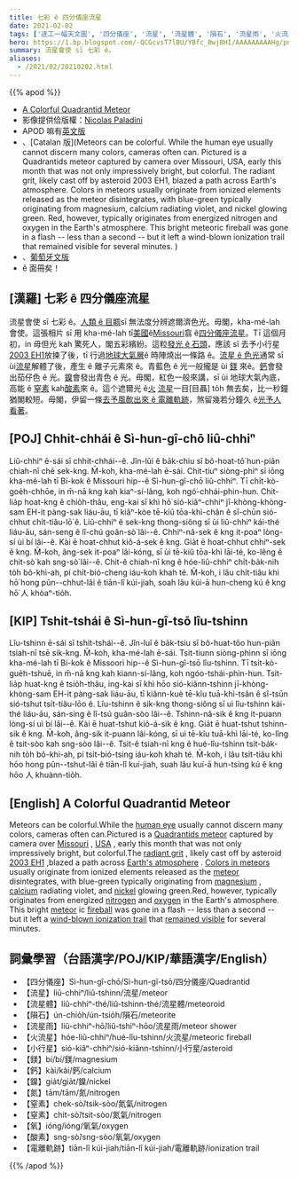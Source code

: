 ```yaml
---
title: 七彩 ê 四分儀座流星
date: 2021-02-02
tags: ['逐工一幅天文圖', '四分儀座', '流星', '流星體', '隕石', '流星雨', '火流星', '小行星', '鎂', '鈣', '鎳', '氮', '窒素', '窒素', '氧', '酸素', '電離軌跡']
hero: https://1.bp.blogspot.com/-QCGcvsT7lBU/YBfc_0wjBHI/AAAAAAAAAHg/pn__N4OJUU83GThPfkObdb0IzaxZYwpQQCLcBGAsYHQ/s1080/MeteorStreak_Kuszaj_1080.jpeg
summary: 流星會使 sī 七彩 ê。
aliases:
  - /2021/02/20210202.html
---
```


{{% apod %}}

- [A Colorful Quadrantid Meteor](https://apod.nasa.gov/apod/ap210202.html)
- 影像提供佮版權：[Nicolas Paladini](https://www.instagram.com/nicolas_paladini/)
- APOD 嘛有[英文版](https://www.facebook.com/AstronomyPictureOfTheDay)
- 、[Catalan 版](Meteors can be colorful. While the human eye usually cannot discern many colors, cameras often can. Pictured is a Quadrantids meteor captured by camera over Missouri, USA, early this month that was not only impressively bright, but colorful. The radiant grit, likely cast off by asteroid 2003 EH1, blazed a path across Earth's atmosphere. Colors in meteors usually originate from ionized elements released as the meteor disintegrates, with blue-green typically originating from magnesium, calcium radiating violet, and nickel glowing green. Red, however, typically originates from energized nitrogen and oxygen in the Earth's atmosphere. This bright meteoric fireball was gone in a flash -- less than a second -- but it left a wind-blown ionization trail that remained visible for several minutes. )
- 、[葡萄牙文版](https://www.facebook.com/apodbrasil/)
- ê 面冊矣！

## [漢羅] 七彩 ê 四分儀座流星

流星會使 sī 七彩 ê。[人類 ê 目睭](https://medium.com/photography-secrets/whats-the-difference-between-a-camera-and-a-human-eye-a006a795b09f)sī 無法度分辨遮爾濟色光。毋閣，kha-mé-lah 會使。這張相片 sī 用 kha-mé-lah tī[美國](https://www.cia.gov/the-world-factbook/countries/united-states/#introduction)ê[Missouri](https://en.wikipedia.org/wiki/Missouri)翕 ê[四分儀座流星](https://en.wikipedia.org/wiki/Quadrantids)。Tī 這個月初，in 毋但光 kah 驚死人，閣五彩繽紛。這粒[發光 ê 石頭](https://upload.wikimedia.org/wikipedia/commons/6/63/Meteoroid_meteor_meteorite.gif)，應該 sī 去予小行星[2003 EH1](https://en.wikipedia.org/wiki/(196256)_2003_EH1)放捒了後，tī 行過[地球大氣層](https://scied.ucar.edu/shortcontent/earths-atmosphere)ê 時陣燒出一條路 ê。[流星 ê 色光](https://www.amsmeteors.org/fireballs/faqf/#5)通常 sī ùi[流星](https://solarsystem.nasa.gov/asteroids-comets-and-meteors/meteors-and-meteorites/in-depth/)解體了後，產生 ê 離子元素來 ê。青藍色 ê 光一般攏是 ùi [鎂](https://youtu.be/wqErrNvns4o) 來ê。[鈣](https://periodic.lanl.gov/20.shtml)會發出茄仔色 ê 光。[鎳](https://en.wikipedia.org/wiki/Nickel)會發出青色 ê 光。毋閣，紅色一般來講，sī ùi 地球大氣內底，高能 ê [窒素](https://youtu.be/0kMqRhJ_A0c) kah[酸素](https://youtu.be/qERdL8uHSgI)來 ê。這个遮爾光 ê[火](https://www.amsmeteors.org/fireballs/faqf/) [流星](https://www.amsmeteors.org/meteor-showers/meteor-faq/)一目[目聶] to̍h 無去矣，比一秒鐘猶閣較短。毋閣，伊留一條[去予風歕出來 ê 電離軌跡](https://youtu.be/KJpQTL6V_WI)，煞留幾若分鐘久 ê[光予人看著](https://apod.nasa.gov/apod/ap180817.html)。

## [POJ] Chhit-chhái ê Sì-hun-gî-chō liû-chhiⁿ

Liû-chhiⁿ ē-sái sī chhit-chhái--ê. Jîn-lūi ê ba̍k-chiu sī bô-hoat-tō͘ hun-piān chiah-nī chē sek-kng. M̄-koh, kha-mé-lah ē-sái. Chit-tiuⁿ siòng-phìⁿ sī iōng kha-mé-lah tī Bí-kok ê Missouri hip--ê Sì-hun-gî-chō liû-chhiⁿ. Tī chi̍t-kò-goe̍h-chhōe, in m̄-nā kng kah kiaⁿ-sí-lâng, koh ngó͘-chhái-phin-hun. Chit-lia̍p hoat-kng ê chio̍h-thâu, eng-kai sī khì hō͘ sió-kiâⁿ-chhiⁿ jī-khòng-khòng-sam EH-it pàng-sak liáu-āu, tī kiâⁿ-kòe tē-kiû tōa-khì-chân ê sî-chūn sió-chhut chi̍t-tiâu-lō͘ ê. Liû-chhiⁿ ê sek-kng thong-siông sī ùi liû-chhiⁿ kái-thé liáu-āu, sán-seng ê lî-chú goân-sò͘ lâi--ê. Chhiⁿ-nâ-sek ê kng it-poaⁿ lòng-sí ùi bí lâi--ê. Kài ē hoat-chhut kiô-á-sek ê kng. Gia̍t ē hoat-chhut chhiⁿ-sek ê kng. M̄-koh, âng-sek it-poaⁿ lâi-kóng, sī ùi tē-kiû tōa-khì lāi-té, ko-lêng ê chit-sò͘ kah sng-sò͘ lâi--ê. Chit-ê chiah-nī kng ê hóe-liû-chhiⁿ chi̍t-ba̍k-nih to̍h bô-khì-ah, pí chi̍t-bió-cheng iáu-koh khah té. M̄-koh, i lâu chi̍t-tiâu khì hō͘ hong pûn--chhut-lâi ê tiān-lî kúi-jiah, soah lâu kúi-ā hun-cheng kú ê kng hō͘ 人 khòaⁿ-tio̍h.

## [KIP] Tshit-tshái ê Sì-hun-gî-tsō lîu-tshinn

Lîu-tshinn ē-sái sī tshit-tshái--ê. Jîn-luī ê ba̍k-tsiu sī bô-huat-tōo hun-piān tsiah-nī tsē sik-kng. M̄-koh, kha-mé-lah ē-sái. Tsit-tiunn siòng-phìnn sī iōng kha-mé-lah tī Bí-kok ê Missoori hip--ê Sì-hun-gî-tsō lîu-tshinn. Tī tsi̍t-kò-gue̍h-tshuē, in m̄-nā kng kah kiann-sí-lâng, koh ngóo-tshái-phin-hun. Tsit-lia̍p huat-kng ê tsio̍h-thâu, ing-kai sī khì hōo sió-kiânn-tshinn jī-khòng-khòng-sam EH-it pàng-sak liáu-āu, tī kiânn-kuè tē-kîu tuā-khì-tsân ê sî-tsūn sió-tshut tsi̍t-tiâu-lōo ê. Lîu-tshinn ê sik-kng thong-siông sī uì lîu-tshinn kái-thé liáu-āu, sán-sing ê lî-tsú guân-sòo lâi--ê. Tshinn-nâ-sik ê kng it-puann lòng-sí uì bí lâi--ê. Kài ē huat-tshut kiô-á-sik ê kng. Gia̍t ē huat-tshut tshinn-sik ê kng. M̄-koh, âng-sik it-puann lâi-kóng, sī uì tē-kîu tuā-khì lāi-té, ko-lîng ê tsit-sòo kah sng-sòo lâi--ê. Tsit-ê tsiah-nī kng ê hué-lîu-tshinn tsi̍t-ba̍k-nih to̍h bô-khì-ah, pí tsi̍t-bió-tsing iáu-koh khah té. M̄-koh, i lâu tsi̍t-tiâu khì hōo hong pûn--tshut-lâi ê tiān-lî kuí-jiah, suah lâu kuí-ā hun-tsing kú ê kng hōo 人 khuànn-tio̍h.

## [English] A Colorful Quadrantid Meteor 

Meteors can be colorful.While the [human eye](https://medium.com/photography-secrets/whats-the-difference-between-a-camera-and-a-human-eye-a006a795b09f) usually cannot discern many colors, cameras often can.Pictured is a [Quadrantids meteor](https://en.wikipedia.org/wiki/Quadrantids) captured by camera over [Missouri](https://en.wikipedia.org/wiki/Missouri) , [USA](https://www.cia.gov/the-world-factbook/countries/united-states/#introduction) , early this month that was not only impressively bright, but colorful.The [radiant grit](https://upload.wikimedia.org/wikipedia/commons/6/63/Meteoroid_meteor_meteorite.gif) , likely cast off by asteroid [2003 EH1](https://en.wikipedia.org/wiki/(196256)_2003_EH1) ,blazed a path across [Earth's atmosphere](https://scied.ucar.edu/shortcontent/earths-atmosphere) . [Colors in meteors](https://www.amsmeteors.org/fireballs/faqf/#5) usually originate from ionized elements released as the [meteor](https://solarsystem.nasa.gov/asteroids-comets-and-meteors/meteors-and-meteorites/in-depth/) disintegrates, with blue-green typically originating from [magnesium](https://youtu.be/wqErrNvns4o) , [calcium](https://periodic.lanl.gov/20.shtml) radiating violet, and [nickel](https://en.wikipedia.org/wiki/Nickel) glowing green.Red, however, typically originates from energized [nitrogen](https://youtu.be/0kMqRhJ_A0c) and [oxygen](https://youtu.be/qERdL8uHSgI) in the Earth's atmosphere. This bright [meteor](https://www.amsmeteors.org/meteor-showers/meteor-faq/) ic [fireball](https://www.amsmeteors.org/fireballs/faqf/) was gone in a flash -- less than a second -- but it left a [wind-blown ionization trail](https://youtu.be/KJpQTL6V_WI) that [remained visible](https://apod.nasa.gov/apod/ap180817.html) for several minutes.

## 詞彙學習（台語漢字/POJ/KIP/華語漢字/English）

- 【四分儀座】Sì-hun-gî-chō/Sì-hun-gî-tsō/四分儀座/Quadrantid
- 【流星】liû-chhiⁿ/liû-tshinn/流星/meteor
- 【流星體】liû-chhiⁿ-thé/liû-tshinn-thé/流星體/meteoroid
- 【隕石】ún-chio̍h/ún-tsio̍h/隕石/meteorite
- 【流星雨】liû-chhiⁿ-hō͘/liû-tshiⁿ-hōo/流星雨/meteor shower
- 【火流星】hóe-liû-chhiⁿ/hué-lîu-tshinn/火流星/meteoric fireball
- 【小行星】sió-kiâⁿ-chhiⁿ/sió-kiânn-tshinn/小行星/asteroid
- 【鎂】bí/bí/鎂/magnesium
- 【鈣】kài/kài/鈣/calcium
- 【鎳】gia̍t/gia̍t/鎳/nickel
- 【氮】tām/tām/氮/nitrogen
- 【窒素】chek-sò͘/tsik-sòo/氮氣/nitrogen
- 【窒素】chit-sò͘/tsit-sòo/氮氣/nitrogen
- 【氧】ióng/ióng/氧氣/oxygen
- 【酸素】sng-sò͘/sng-sòo/氧氣/oxygen
- 【電離軌跡】tiān-lî kúi-jiah/tiān-lî kúi-jiah/電離軌跡/ionization trail

{{% /apod %}}
